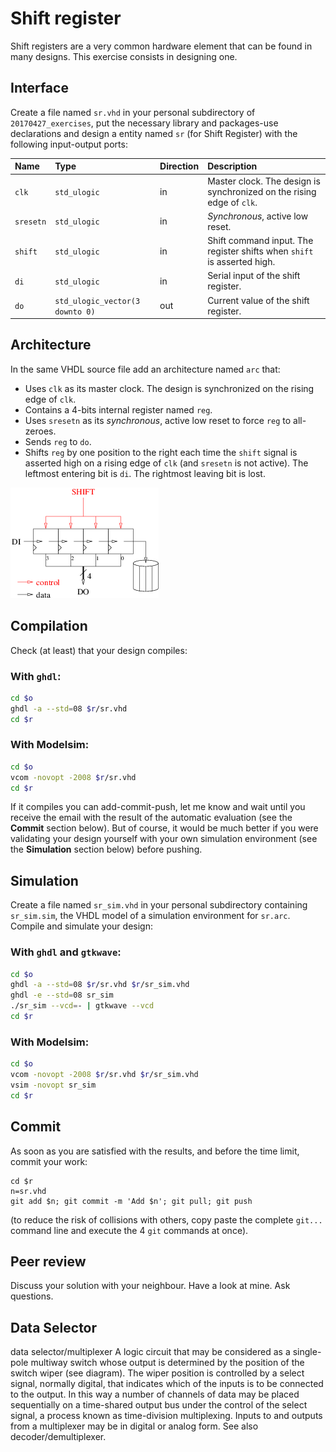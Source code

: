 <!-- vim: set textwidth=0: -->

# Shift register

Shift registers are a very common hardware element that can be found in many designs. This exercise consists in designing one.

## Interface

Create a file named `sr.vhd` in your personal subdirectory of `20170427_exercises`, put the necessary library and packages-use declarations and design a entity named `sr` (for Shift Register) with the following input-output ports:

| Name       | Type                            | Direction | Description                                                             |
| :----      | :----                           | :----     | :----                                                                   |
| `clk`      | `std_ulogic`                    | in        | Master clock. The design is synchronized on the rising edge of `clk`.   |
| `sresetn`  | `std_ulogic`                    | in        | *Synchronous*, active low reset.                                        |
| `shift`    | `std_ulogic`                    | in        | Shift command input. The register shifts when `shift` is asserted high. |
| `di`       | `std_ulogic`                    | in        | Serial input of the shift register.                                     |
| `do`       | `std_ulogic_vector(3 downto 0)` | out       | Current value of the shift register.                                    |

## Architecture

In the same VHDL source file add an architecture named `arc` that:

* Uses `clk` as its master clock. The design is synchronized on the rising edge of `clk`.
* Contains a 4-bits internal register named `reg`.
* Uses `sresetn` as its *synchronous*, active low reset to force `reg` to all-zeroes.
* Sends `reg` to `do`.
* Shifts `reg` by one position to the right each time the `shift` signal is asserted high on a rising edge of `clk` (and `sresetn` is not active). The leftmost entering bit is `di`. The rightmost leaving bit is lost.

![The shift register](figures/sr.png)

## Compilation

Check (at least) that your design compiles:

### With `ghdl`:

```bash
cd $o
ghdl -a --std=08 $r/sr.vhd
cd $r
```

### With Modelsim:

```bash
cd $o
vcom -novopt -2008 $r/sr.vhd
cd $r
```

If it compiles you can add-commit-push, let me know and wait until you receive the email with the result of the automatic evaluation (see the **Commit** section below). But of course, it would be much better if you were validating your design yourself with your own simulation environment (see the **Simulation** section below) before pushing.

## Simulation

Create a file named `sr_sim.vhd` in your personal subdirectory containing `sr_sim.sim`, the VHDL model of a simulation environment for `sr.arc`. Compile and simulate your design:

### With `ghdl` and `gtkwave`:

```bash
cd $o
ghdl -a --std=08 $r/sr.vhd $r/sr_sim.vhd
ghdl -e --std=08 sr_sim
./sr_sim --vcd=- | gtkwave --vcd
cd $r
```

### With Modelsim:

```bash
cd $o
vcom -novopt -2008 $r/sr.vhd $r/sr_sim.vhd
vsim -novopt sr_sim
cd $r
```

## Commit

As soon as you are satisfied with the results, and before the time limit, commit your work:

```
cd $r
n=sr.vhd
git add $n; git commit -m 'Add $n'; git pull; git push
```

(to reduce the risk of collisions with others, copy paste the complete `git...` command line and execute the 4 `git` commands at once).

## Peer review

Discuss your solution with your neighbour. Have a look at mine. Ask questions.


## Data Selector

data selector/multiplexer A logic circuit that may be considered as a single-pole multiway switch whose output is determined by the position of the switch wiper (see diagram). The wiper position is controlled by a select signal, normally digital, that indicates which of the inputs is to be connected to the output. In this way a number of channels of data may be placed sequentially on a time-shared output bus under the control of the select signal, a process known as time-division multiplexing. Inputs to and outputs from a multiplexer may be in digital or analog form. See also decoder/demultiplexer.
